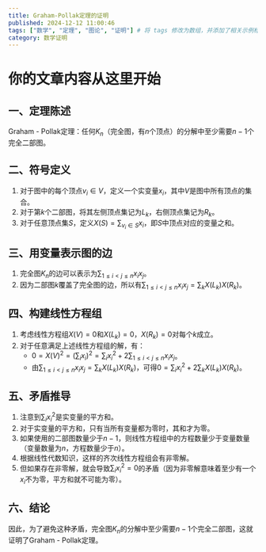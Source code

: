 ```yaml
---
title: Graham-Pollak定理的证明
published: 2024-12-12 11:00:46
tags: ["数学", "定理", "图论", "证明"] # 将 tags 修改为数组，并添加了相关示例标签
category: 数学证明
---
```


# 你的文章内容从这里开始

<!--  # Graham-Pollak定理 -->

## 一、定理陈述

Graham - Pollak定理：任何$K_n$（完全图，有$n$个顶点）的分解中至少需要$n - 1$个完全二部图。

## 二、符号定义

1. 对于图中的每个顶点$v_i \in V$，定义一个实变量$x_i$，其中$V$是图中所有顶点的集合。
2. 对于第$k$个二部图，将其左侧顶点集记为$L_k$，右侧顶点集记为$R_k$。
3. 对于任意顶点集$S$，定义$X(S)=\sum_{v_i \in S} x_i$，即$S$中顶点对应的变量之和。

## 三、用变量表示图的边

1. 完全图$K_n$的边可以表示为$\sum_{1\leq i < j\leq n}x_ix_j$。
2. 因为二部图$k$覆盖了完全图的边，所以有$\sum_{1\leq i < j\leq n}x_ix_j=\sum_{k}X(L_k)X(R_k)$。

## 四、构建线性方程组

1. 考虑线性方程组$X(V) = 0$和$X(L_k)=0$，$X(R_k)=0$对每个$k$成立。
2. 对于任意满足上述线性方程组的解，有：
    - $0 = X(V)^2=\left(\sum_{i}x_i\right)^2=\sum_{i}x_i^2 + 2\sum_{1\leq i < j\leq n}x_ix_j$。
    - 由$\sum_{1\leq i < j\leq n}x_ix_j=\sum_{k}X(L_k)X(R_k)$，可得$0=\sum_{i}x_i^2+ 2\sum_{k}X(L_k)X(R_k)$。

## 五、矛盾推导

1. 注意到$\sum_{i}x_i^2$是实变量的平方和。
2. 对于实变量的平方和，只有当所有变量都为零时，其和才为零。
3. 如果使用的二部图数量少于$n - 1$，则线性方程组中的方程数量少于变量数量（变量数量为$n$，方程数量少于$n$）。
4. 根据线性代数知识，这样的齐次线性方程组会有非零解。
5. 但如果存在非零解，就会导致$\sum_{i}x_i^2 = 0$的矛盾（因为非零解意味着至少有一个$x_i$不为零，平方和就不可能为零）。

## 六、结论

因此，为了避免这种矛盾，完全图$K_n$的分解中至少需要$n - 1$个完全二部图，这就证明了Graham - Pollak定理。
